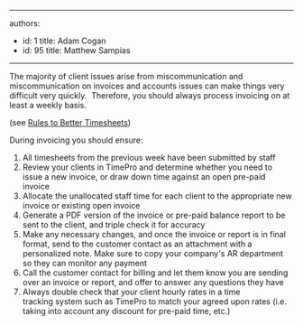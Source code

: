 

---
authors:
  - id: 1
    title: Adam Cogan
  - id: 95
    title: Matthew Sampias
---




<span class='intro'> <p>​​The majority of client issues arise from miscommunication and miscommunication on invoices and accounts issues can make things very difficult very quickly.&#160;&#160;Therefore, you should always process invoicing on at least a weekly basis. &#160;<br></p><p>(see <a href="/_layouts/15/FIXUPREDIRECT.ASPX?WebId=3dfc0e07-e23a-4cbb-aac2-e778b71166a2&amp;TermSetId=07da3ddf-0924-4cd2-a6d4-a4809ae20160&amp;TermId=cb136e2c-2bd9-47d0-adb6-8f905dc7b828">Rules to Better Timesheets​</a>)&#160;<br></p><p>During invoicing&#160;you should ensure&#58;​​<br></p> </span>

<ol><li>​All timesheets from the previous week have been submitted by staff​<br></li><li>Review your clients in TimePro and determine whether you need to issue a new invoice, or draw down time against an open pre-paid invoice<br></li><li>Allocate the unallocated staff time for each client to the appropriate new invoice or existing open invoice<br></li><li>Generate a PDF version of the invoice or pre-paid balance report to be sent to the client, and triple check it for accuracy<br></li><li>Make any necessary changes, and once the invoice or report is in final format, send to the customer contact as an attachment with a personalized note. Make sure to copy your company's AR department so they can monitor any payment<br></li><li>Call the customer contact for billing and let them know you are sending over an invoice or report, and offer to answer any questions they have<br></li><li>Always double check that your client hourly rates in a time tracking&#160;system such as&#160;TimePro to&#160;match your agreed upon rates (i.e. taking into account any discount for pre-paid time, etc.)​<br></li></ol><br>


